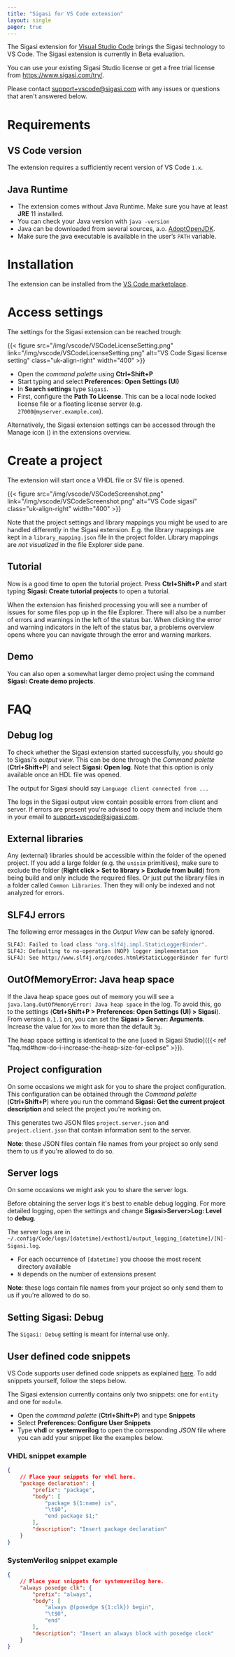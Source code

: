 ```yaml
---
title: "Sigasi for VS Code extension"
layout: single
pager: true
---
```


The Sigasi extension for [Visual Studio Code] brings the Sigasi technology to VS Code.
The Sigasi extension is currently in Beta evaluation.

You can use your existing Sigasi Studio license or get a free trial license from <https://www.sigasi.com/try/>.

Please contact [support+vscode@sigasi.com](mailto:support+vscode@sigasi.com) with any issues or questions that aren't answered below.

# Requirements

## VS Code version

The extension requires a sufficiently recent version of VS Code `1.x`.

## Java Runtime

* The extension comes without Java Runtime. Make sure you have at least **JRE** 11 installed.
* You can check your Java version with `java -version`
* Java can be downloaded from several sources, a.o. [AdoptOpenJDK](https://adoptopenjdk.net/).
* Make sure the java executable is available in the user’s `PATH` variable.

# Installation

The extension can be installed from the [VS Code marketplace](https://marketplace.visualstudio.com/items?itemName=Sigasi.sigasi-vscode).

# Access settings

The settings for the Sigasi extension can be reached trough:

{{< figure src="/img/vscode/VSCodeLicenseSetting.png" link="/img/vscode/VSCodeLicenseSetting.png" alt="VS Code Sigasi license setting" class="uk-align-right" width="400" >}}

* Open the _command palette_ using **Ctrl+Shift+P**
* Start typing and select **Preferences: Open Settings (UI)**
* In **Search settings** type `Sigasi`.
* First, configure the **Path To License**. This can be a local node locked license file or a floating license server (e.g. `27000@myserver.example.com`).

Alternatively, the Sigasi extension settings can be accessed through the Manage icon (<span uk-icon="cog"></span>) in the extensions overview.

# Create a project

The extension will start once a VHDL file or SV file is opened.

{{< figure src="/img/vscode/VSCodeScreenshot.png" link="/img/vscode/VSCodeScreenshot.png" alt="VS Code sigasi" class="uk-align-right" width="400" >}}

Note that the project settings and library mappings you might be used to are handled differently in the Sigasi extension. E.g. the library mappings are kept in a `library_mapping.json` file in the project folder.
Library mappings are _not visualized_ in the file Explorer side pane.

## Tutorial

Now is a good time to open the tutorial project.
Press **Ctrl+Shift+P** and start typing **Sigasi: Create tutorial projects** to open a tutorial.

When the extension has finished processing you will see a number of issues for some files pop up in the file Explorer.
There will also be a number of errors and warnings in the left of the status bar.
When clicking the error and warning indicators in the left of the status bar, a problems overview opens where you can navigate through the error and warning markers.

## Demo

You can also open a somewhat larger demo project using the command **Sigasi: Create demo projects**.

# FAQ

## Debug log

To check whether the Sigasi extension started successfully, you should go to Sigasi's _output view_.
This can be done through the _Command palette_ (**Ctrl+Shift+P**) and select **Sigasi: Open log**.
Note that this option is only available once an HDL file was opened.

The output for Sigasi should say `Language client connected from ...`

The logs in the Sigasi output view contain possible errors from client and server.
If errors are present you're advised to copy them and include them in your email to [support+vscode@sigasi.com](mailto:support+vscode@sigasi.com).

## External libraries

Any (external) libraries should be accessible within the folder of the opened project.
If you add a large folder (e.g. the `unisim` primitives), make sure to exclude the folder (**Right click > Set to library > Exclude from build**) from being build and only include the required files.
Or just put the library files in a folder called `Common Libraries`. Then they will only be indexed and not analyzed for errors.

## SLF4J errors

The following error messages in the _Output View_ can be safely ignored.

``` sh
SLF4J: Failed to load class "org.slf4j.impl.StaticLoggerBinder".
SLF4J: Defaulting to no-operation (NOP) logger implementation
SLF4J: See http://www.slf4j.org/codes.html#StaticLoggerBinder for further details.
```

## OutOfMemoryError: Java heap space

If the Java heap space goes out of memory you will see a `java.lang.OutOfMemoryError: Java heap space` in the log.
To avoid this, go to the settings (**Ctrl+Shift+P > Preferences: Open Settings (UI) > Sigasi**).
From version `0.1.1` on, you can set the **Sigasi > Server: Arguments**. Increase the value for `Xmx` to more than the default `3g`.

The heap space setting is identical to the one [used in Sigasi Studio]({{< ref "faq.md#how-do-i-increase-the-heap-size-for-eclipse" >}}).

## Project configuration

On some occasions we might ask for you to share the project configuration.
This configuration can be obtained through the _Command palette_ (**Ctrl+Shift+P**) where you run the command **Sigasi: Get the current project description** and select the project you're working on.

This generates two JSON files `project.server.json` and `project.client.json` that contain information sent to the server.

**Note**: these JSON files contain file names from your project so only send them to us if you're allowed to do so.

## Server logs

On some occasions we might ask you to share the server logs.

Before obtaining the server logs it's best to enable debug logging.
For more detailed logging, open the settings and change **Sigasi>Server>Log: Level** to **debug**.  

The server logs are in `~/.config/Code/logs/[datetime]/exthost1/output_logging_[datetime]/[N]-Sigasi.log`.

* For each occurrence of `[datetime]` you choose the most recent directory available
* `N` depends on the number of extensions present

**Note**: these logs contain file names from your project so only send them to us if you're allowed to do so.

## Setting Sigasi: Debug

The `Sigasi: Debug` setting is meant for internal use only.

## User defined code snippets

VS Code supports user defined code snippets as explained [here](https://code.visualstudio.com/docs/editor/userdefinedsnippets). To add snippets yourself, follow the steps below.

The Sigasi extension currently contains only two snippets: one for `entity` and one for `module`.

* Open the _command palette_ (**Ctrl+Shift+P**) and type **Snippets**
* Select **Preferences: Configure User Snippets**
* Type **vhdl** or **systemverilog** to open the corresponding _JSON_ file where you can add your snippet like the examples below.

### VHDL snippet example

``` json
{
    // Place your snippets for vhdl here.
    "package declaration": {
        "prefix": "package",
        "body": [
            "package ${1:name} is",
            "\t$0",
            "end package $1;"
        ],
        "description": "Insert package declaration"
    }
}
```

### SystemVerilog snippet example

```json
{
    // Place your snippets for systemverilog here.
    "always posedge clk": {
        "prefix": "always",
        "body": [
            "always @(posedge ${1:clk}) begin",
            "\t$0",
            "end"
        ],
        "description": "Insert an always block with posedge clock"
    }
}
```

[Visual Studio Code]: https://code.visualstudio.com/
